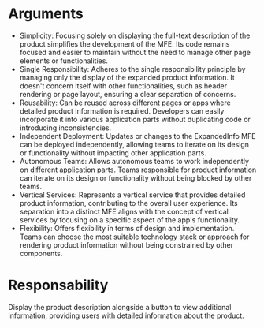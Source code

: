 # Arguments
- Simplicity: Focusing solely on displaying the full-text description of the product simplifies the development of the MFE. Its code remains focused and easier to maintain without the need to manage other page elements or functionalities.
- Single Responsibility: Adheres to the single responsibility principle by managing only the display of the expanded product information. It doesn't concern itself with other functionalities, such as header rendering or page layout, ensuring a clear separation of concerns.
- Reusability: Can be reused across different pages or apps where detailed product information is required. Developers can easily incorporate it into various application parts without duplicating code or introducing inconsistencies.
- Independent Deployment: Updates or changes to the ExpandedInfo MFE can be deployed independently, allowing teams to iterate on its design or functionality without impacting other application parts.
- Autonomous Teams: Allows autonomous teams to work independently on different application parts. Teams responsible for product information can iterate on its design or functionality without being blocked by other teams.
- Vertical Services: Represents a vertical service that provides detailed product information, contributing to the overall user experience. Its separation into a distinct MFE aligns with the concept of vertical services by focusing on a specific aspect of the app's functionality.
- Flexibility: Offers flexibility in terms of design and implementation. Teams can choose the most suitable technology stack or approach for rendering product information without being constrained by other components.

# Responsability
Display the product description alongside a button to view additional information, providing users with detailed information about the product.

